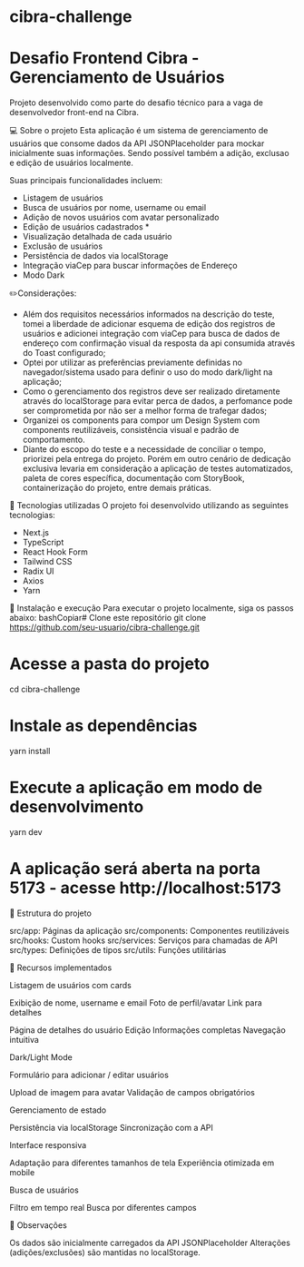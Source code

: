 # cibra-challenge

# Desafio Frontend Cibra - Gerenciamento de Usuários
Projeto desenvolvido como parte do desafio técnico para a vaga de desenvolvedor front-end na Cibra.

💻 Sobre o projeto
Esta aplicação é um sistema de gerenciamento de usuários que consome dados da API JSONPlaceholder para mockar inicialmente suas informações.
Sendo possível também a adição, exclusao e edição de usuários localmente.

Suas principais funcionalidades incluem:
- Listagem de usuários
- Busca de usuários por nome, username ou email
- Adição de novos usuários com avatar personalizado
- Edição de usuários cadastrados *
- Visualização detalhada de cada usuário
- Exclusão de usuários
- Persistência de dados via localStorage
- Integração viaCep para buscar informações de Endereço
- Modo Dark

✏️Considerações:
- Além dos requisitos necessários informados na descrição do teste, tomei a liberdade de adicionar esquema de edição dos registros de usuários e adicionei integração com viaCep para busca de dados de endereço com confirmação visual da resposta da api consumida através do Toast configurado;
- Optei por utilizar as preferências previamente definidas no navegador/sistema usado para definir o uso do modo dark/light na aplicação;
- Como o gerenciamento dos registros deve ser realizado diretamente através do localStorage para evitar perca de dados, a perfomance pode ser comprometida por não ser a melhor forma de trafegar dados;
- Organizei os components para compor um Design System com components reutilizáveis, consistência visual e padrão de comportamento.
- Diante do escopo do teste e a necessidade de conciliar o tempo, priorizei pela entrega do projeto. Porém em outro cenário de dedicação exclusiva levaria em consideração a aplicação de testes automatizados, paleta de cores específica, documentação com StoryBook, containerização do projeto, entre demais práticas.
  
🚀 Tecnologias utilizadas
O projeto foi desenvolvido utilizando as seguintes tecnologias:

- Next.js
- TypeScript
- React Hook Form
- Tailwind CSS
- Radix UI
- Axios
- Yarn

🔧 Instalação e execução
Para executar o projeto localmente, siga os passos abaixo:
bashCopiar# Clone este repositório
git clone https://github.com/seu-usuario/cibra-challenge.git

# Acesse a pasta do projeto
cd cibra-challenge

# Instale as dependências
yarn install

# Execute a aplicação em modo de desenvolvimento
yarn dev

# A aplicação será aberta na porta 5173 - acesse http://localhost:5173
📝 Estrutura do projeto

src/app: Páginas da aplicação
src/components: Componentes reutilizáveis
src/hooks: Custom hooks
src/services: Serviços para chamadas de API
src/types: Definições de tipos
src/utils: Funções utilitárias

🌟 Recursos implementados

Listagem de usuários com cards

Exibição de nome, username e email
Foto de perfil/avatar
Link para detalhes

Página de detalhes do usuário
Edição
Informações completas
Navegação intuitiva

Dark/Light Mode

Formulário para adicionar / editar usuários

Upload de imagem para avatar
Validação de campos obrigatórios

Gerenciamento de estado

Persistência via localStorage
Sincronização com a API

Interface responsiva

Adaptação para diferentes tamanhos de tela
Experiência otimizada em mobile

Busca de usuários

Filtro em tempo real
Busca por diferentes campos

📌 Observações

Os dados são inicialmente carregados da API JSONPlaceholder
Alterações (adições/exclusões) são mantidas no localStorage.
